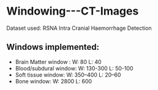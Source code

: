 # Windowing---CT-Images

Dataset used: RSNA Intra Cranial Haemorrhage Detection

## Windows implemented:

* Brain Matter window : W: 80 L: 40
* Blood/subdural window: W: 130-300 L: 50-100
* Soft tissue window: W: 350–400 L: 20–60
* Bone window: W: 2800 L: 600
